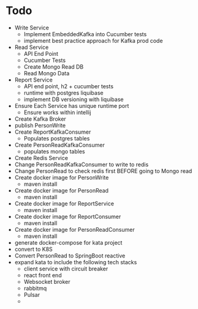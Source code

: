 # Todo

* Write Service
  * Implement EmbeddedKafka into Cucumber tests
  * implement best practice approach for Kafka prod code
* Read Service
  * API End Point
  * Cucumber Tests
  * Create Mongo Read DB
  * Read Mongo Data
* Report Service
  * API end point, h2 + cucumber tests
  * runtime with postgres liquibase
  * implement DB versioning with liquibase
* Ensure Each Service has unique runtime port
  * Ensure works within intellij
* Create Kafka Broker
* publish PersonWrite
* Create ReportKafkaConsumer
  * Populates postgres tables
* Create PersonReadKafkaConsumer
  * populates mongo tables
* Create Redis Service
* Change PersonReadKafkaConsumer to write to redis
* Change PersonRead to check redis first BEFORE going to Mongo read
* Create docker image for PersonWrite
  * maven install
* Create docker image for PersonRead
  * maven install
* Create docker image for ReportService
  * maven install   
* Create docker image for ReportConsumer
  * maven install
* Create docker image for PersonReadConsumer
  * maven install 
* generate docker-compose for kata project
* convert to K8S
* Convert PersonRead to SpringBoot reactive
* expand kata to include the following tech stacks
  * client service with circuit breaker
  * react front end 
  * Websocket broker
  * rabbitmq
  * Pulsar
  * 
	
